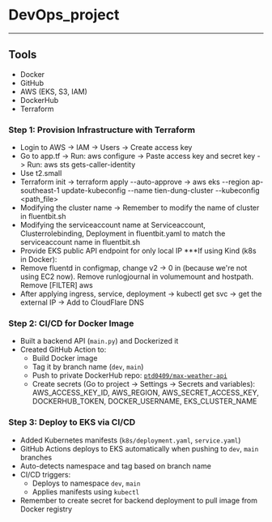 # DevOps_project
---
## Tools
- Docker
- GitHub
- AWS (EKS, S3, IAM)
- DockerHub
- Terraform

### Step 1: Provision Infrastructure with Terraform
- Login to AWS -> IAM -> Users -> Create access key
- Go to app.tf -> Run: aws configure -> Paste access key and secret key -> Run: aws sts gets-caller-identity
- Use t2.small
- Terraform init -> terraform apply --auto-approve -> aws eks --region ap-southeast-1 update-kubeconfig --name tien-dung-cluster --kubeconfig <path_file>
- Modifying the cluster name -> Remember to modify the name of cluster in fluentbit.sh
- Modifying the serviceaccount name at Serviceaccount, Clusterrolebinding, Deployment in fluentbit.yaml to match the serviceaccount name in fluentbit.sh
- Provide EKS public API endpoint for only local IP
***If using Kind (k8s in Docker):
- Remove fluentd in configmap, change v2 -> 0 in (because we're not using EC2 now). Remove runlogjournal in volumemount and hostpath. Remove [FILTER] aws
- After applying ingress, service, deployment -> kubectl get svc -> get the external IP -> Add to CloudFlare DNS

### Step 2: CI/CD for Docker Image
- Built a backend API (`main.py`) and Dockerized it
- Created GitHub Action to:
  - Build Docker image
  - Tag it by branch name (`dev`, `main`)
  - Push to private DockerHub repo: [`ptd0409/max-weather-api`](https://hub.docker.com/repository/docker/ptd0409/max-weather-api)
  - Create secrets (Go to project -> Settings -> Secrets and variables): AWS_ACCESS_KEY_ID, AWS_REGION, AWS_SECRET_ACCESS_KEY, DOCKERHUB_TOKEN, DOCKER_USERNAME, EKS_CLUSTER_NAME

### Step 3: Deploy to EKS via CI/CD
- Added Kubernetes manifests (`k8s/deployment.yaml`, `service.yaml`)
- GitHub Actions deploys to EKS automatically when pushing to `dev`, `main` branches
- Auto-detects namespace and tag based on branch name
- CI/CD triggers:
  - Deploys to namespace `dev`, `main`
  - Applies manifests using `kubectl`
- Remember to create secret for backend deployment to pull image from Docker registry

